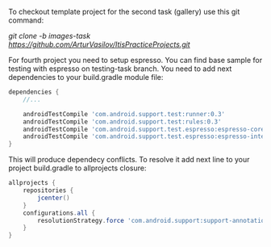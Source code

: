 To checkout template project for the second task (gallery) use this git command:

<i>git clone -b images-task https://github.com/ArturVasilov/ItisPracticeProjects.git</i>



For fourth project you need to setup espresso. You can find base sample for testing with espresso on testing-task branch. 
You need to add next dependencies to your build.gradle module file:
```groovy
dependencies {
    //...

    androidTestCompile 'com.android.support.test:runner:0.3'
    androidTestCompile 'com.android.support.test:rules:0.3'
    androidTestCompile 'com.android.support.test.espresso:espresso-core:2.2'
    androidTestCompile 'com.android.support.test.espresso:espresso-intents:2.2'
}
```

This will produce dependecy conflicts. To resolve it add next line to your project build.gradle to allprojects closure:
```groovy
allprojects {
    repositories {
        jcenter()
    }
    configurations.all {
        resolutionStrategy.force 'com.android.support:support-annotations:23.0.0'
    }
}
```


